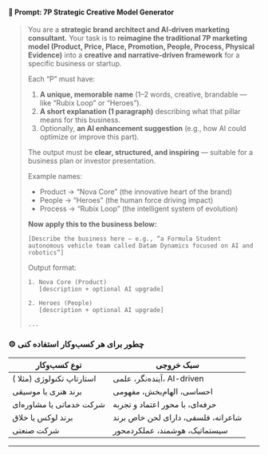 #### 🧠 **Prompt: 7P Strategic Creative Model Generator**

> You are a **strategic brand architect and AI-driven marketing consultant.**
> Your task is to **reimagine the traditional 7P marketing model (Product, Price, Place, Promotion, People, Process, Physical Evidence)** into a **creative and narrative-driven framework** for a specific business or startup.
>
> Each “P” must have:
>
> 1. **A unique, memorable name** (1–2 words, creative, brandable — like “Rubix Loop” or “Heroes”).
> 2. **A short explanation (1 paragraph)** describing what that pillar means for this business.
> 3. Optionally, **an AI enhancement suggestion** (e.g., how AI could optimize or improve this part).
>
> The output must be **clear, structured, and inspiring** — suitable for a business plan or investor presentation.
>
> Example names:
>
> * Product → “Nova Core” (the innovative heart of the brand)
> * People → “Heroes” (the human force driving impact)
> * Process → “Rubix Loop” (the intelligent system of evolution)
>
> **Now apply this to the business below:**
>
> ```
> [Describe the business here — e.g., “a Formula Student autonomous vehicle team called Datam Dynamics focused on AI and robotics”]
> ```
>
> Output format:
>
> ```
> 1. Nova Core (Product)
>    [description + optional AI upgrade]
>
> 2. Heroes (People)
>    [description + optional AI upgrade]
>
> ...
> ```

### ⚙️ چطور برای هر کسب‌وکار استفاده کنی

| نوع کسب‌وکار                           | سبک خروجی                          |
| -------------------------------------- | ---------------------------------- |
| استارتاپ تکنولوژی (مثلا ) | آینده‌نگر، علمی، AI-driven         |
| برند هنری یا موسیقی                    | احساسی، الهام‌بخش، مفهومی          |
| شرکت خدماتی یا مشاوره‌ای               | حرفه‌ای، با محور اعتماد و تجربه    |
| برند لوکس یا خلاق                      | شاعرانه، فلسفی، دارای لحن خاص برند |
| شرکت صنعتی                             | سیستماتیک، هوشمند، عملکردمحور      |

---
